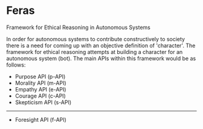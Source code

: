 # Feras
Framework for Ethical Reasoning in Autonomous Systems

In order for autonomous systems to contribute constructively to society there is a need for coming up with an objective definition of 'character'.
The framework for ethical reasoning attempts at building a character for an autonomous system (bot). The main APIs within this framework would be as follows:
 
- Purpose API (p-API)
- Morality API (m-API)
- Empathy API (e-API)
- Courage API (c-API)
- Skepticism API (s-API)

----
- Foresight API (f-API)
